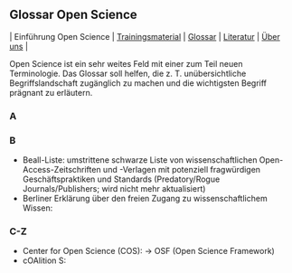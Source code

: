 

## Glossar Open Science

\| Einführung Open Science \| [Trainingsmaterial](./training) \| [Glossar](./glossar) \| [Literatur](./literatur) \| [Über uns](./about) \|

Open Science ist ein sehr weites Feld mit einer zum Teil neuen Terminologie. Das Glossar soll helfen, die z.&nbsp;T. unübersichtliche Begriffslandschaft zugänglich zu machen und die wichtigsten Begriff prägnant zu erläutern.

### A

  
### B
* Beall-Liste: umstrittene schwarze Liste von wissenschaftlichen Open-Access-Zeitschriften und -Verlagen mit potenziell fragwürdigen Geschäftspraktiken und Standards (Predatory/Rogue Journals/Publishers; wird nicht mehr aktualisiert)
* Berliner Erklärung über den freien Zugang zu wissenschaftlichem Wissen: 

### C-Z
* Center for Open Science (COS): → OSF (Open Science Framework)
* cOAlition S: 
